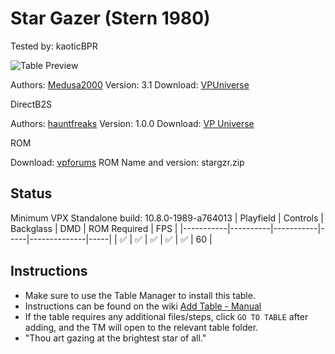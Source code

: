 # Star Gazer (Stern 1980)
Tested by: kaoticBPR

![Table Preview](../../images/vpx-stargazer.png)

Authors: [Medusa2000](https://vpuniverse.com/profile/73400-medusa2000/)
Version: 3.1
Download: [VPUniverse](https://vpuniverse.com/files/file/21132-star-gazer-v31-stern-1980-by-medusa2000/)

DirectB2S

Authors: [hauntfreaks](https://vpuniverse.com/profile/5216-hauntfreaks/)
Version: 1.0.0
Download: [VP Universe](https://vpuniverse.com/files/file/18737-star-gazer-stern-1980-b2s/)

ROM

Download: [vpforums](https://www.vpforums.org/index.php?app=downloads&showfile=744)
ROM Name and version: stargzr.zip

## Status 

Minimum VPX Standalone build: 10.8.0-1989-a764013
| Playfield | Controls | Backglass | DMD | ROM Required | FPS | 
|-----------|----------|-----------|-----|--------------|-----|
| :white_check_mark: | :white_check_mark: | :white_check_mark: | :white_check_mark: | :white_check_mark: | 60 |

## Instructions

- Make sure to use the Table Manager to install this table.
- Instructions can be found on the wiki [Add Table - Manual](https://github.com/LegendsUnchained/vpx-standalone-alp4k/wiki/%5B04%5D-%F0%9F%A7%A1-TM-%E2%80%90-Other-Features#add-table---manual)
- If the table requires any additional files/steps, click `GO TO TABLE` after adding, and the TM will open to the relevant table folder.
- "Thou art gazing at the brightest star of all."

